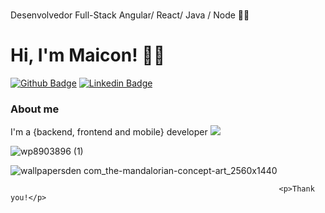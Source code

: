 #
Desenvolvedor Full-Stack Angular/ React/ Java / Node 🐱‍👤
# Hi, I'm Maicon! 👾🤖

[![Github Badge](https://img.shields.io/badge/-Github-000?style=flat-square&logo=Github&logoColor=white&link=https://github.com/Maytech474/)](https://github.com/Maytech474/)
[![Linkedin Badge](https://img.shields.io/badge/-LinkedIn-blue?style=flat-square&logo=Linkedin&logoColor=white&link=https://www.linkedin.com/in/maiconbonfim-dev/)](https://www.linkedin.com/in/maiconbonfim-dev/)


### About me
I'm a {backend, frontend and mobile} developer <img src="https://img.icons8.com/color/48/000000/java-coffee-cup-logo--v1.png"/> 

![wp8903896 (1)](https://user-images.githubusercontent.com/56212999/168494590-a365e58b-99f0-45a1-bc2e-c1a160079cad.jpg)


 



![wallpapersden com_the-mandalorian-concept-art_2560x1440](https://user-images.githubusercontent.com/56212999/168494903-78b47ebb-d645-4f87-88c1-ebefd8a244e2.jpg)

                                                                <p>Thank you!</p>
                                                                
   
                                                                
                                                                    
                                                                
                                                                   

 







